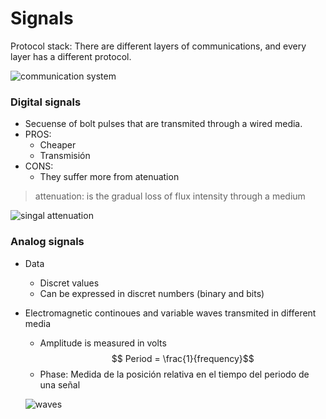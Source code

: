 Signals
===
Protocol stack: There are different layers of communications, and every layer has a different protocol.

![communication system][system]

### Digital signals
* Secuense of bolt pulses that are transmited through a wired media.
* PROS:
  * Cheaper
  * Transmisión
* CONS:
  * They suffer more from atenuation
> attenuation: is the gradual loss of flux intensity through a medium

![singal attenuation][attenuation]

### Analog signals
* Data
  * Discret values
  * Can be expressed in discret numbers (binary and bits)
* Electromagnetic continoues and variable waves transmited in different media
  * Amplitude is measured in volts
  $$ Period = \frac{1}{frequency}$$
  * Phase: Medida de la posición relativa en el tiempo del periodo de una señal

  ![waves][waves]


[system]: ./img/communicationsystem.png
[waves]: ./img/waves.gif
[attenuation]: ./img/attenuation.jpg
